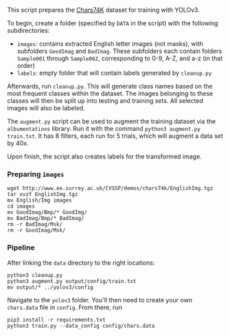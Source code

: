 This script prepares the [Chars74K](http://www.ee.surrey.ac.uk/CVSSP/demos/chars74k/) dataset for training with YOLOv3.

To begin, create a folder (specified by `DATA` in the script) with the following subdirectories:

* `images`: contains extracted English letter images (not masks), with subfolders `GoodImag` and `BadImag`. These subfolders each contain folders `Sample001` through `Sample062`, corresponding to 0-9, A-Z, and a-z (in that order)
* `labels`: empty folder that will contain labels generated by `cleanup.py`

Afterwards, run `cleanup.py`. This will generate class names based on the most frequent classes within the dataset. The images belonging to these classes will then be split up into testing and training sets. All selected images will also be labeled.

The `augment.py` script can be used to augment the training dataset via the `albumentations` library. Run it with the command `python3 augment.py train.txt`. It has 8 filters, each run for 5 trials, which will augment a data set by 40x.

Upon finish, the script also creates labels for the transformed image.

### Preparing `images`

```
wget http://www.ee.surrey.ac.uk/CVSSP/demos/chars74k/EnglishImg.tgz
tar xvzf EnglishImg.tgz
mv English/Img images
cd images
mv GoodImag/Bmp/* GoodImg/
mv BadImag/Bmp/* BadImag/
rm -r BadImag/Msk/
rm -r GoodImag/Msk/
```

### Pipeline

After linking the `data` directory to the right locations:

```
python3 cleanup.py
python3 augment.py output/config/train.txt
mv output/* ../yolov3/config
```

Navigate to the `yolov3` folder. You'll then need to create your own `chars.data` file in `config`. From there, run

```
pip3 install -r requirements.txt
python3 train.py --data_config config/chars.data
```
